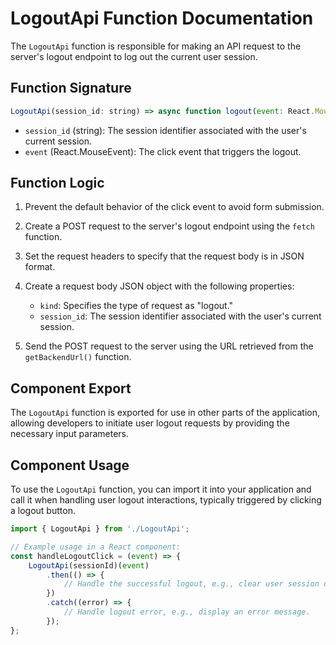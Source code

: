 # LogoutApi Function Documentation

The `LogoutApi` function is responsible for making an API request to the server's logout endpoint to log out the current user session.

## Function Signature

```javascript
LogoutApi(session_id: string) => async function logout(event: React.MouseEvent<HTMLButtonElement>)
```

- `session_id` (string): The session identifier associated with the user's current session.
- `event` (React.MouseEvent<HTMLButtonElement>): The click event that triggers the logout.

## Function Logic

1. Prevent the default behavior of the click event to avoid form submission.

2. Create a POST request to the server's logout endpoint using the `fetch` function.

3. Set the request headers to specify that the request body is in JSON format.

4. Create a request body JSON object with the following properties:
   - `kind`: Specifies the type of request as "logout."
   - `session_id`: The session identifier associated with the user's current session.

5. Send the POST request to the server using the URL retrieved from the `getBackendUrl()` function.

## Component Export

The `LogoutApi` function is exported for use in other parts of the application, allowing developers to initiate user logout requests by providing the necessary input parameters.

## Component Usage

To use the `LogoutApi` function, you can import it into your application and call it when handling user logout interactions, typically triggered by clicking a logout button.

```javascript
import { LogoutApi } from './LogoutApi';

// Example usage in a React component:
const handleLogoutClick = (event) => {
    LogoutApi(sessionId)(event)
        .then(() => {
            // Handle the successful logout, e.g., clear user session data or navigate to the login page.
        })
        .catch((error) => {
            // Handle logout error, e.g., display an error message.
        });
};
```
